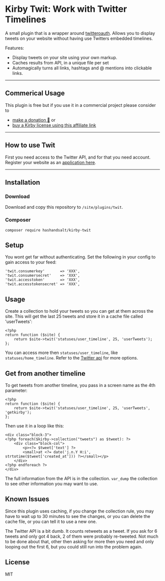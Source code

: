 # Kirby Twit: Work with Twitter Timelines

A small plugin that is a wrapper around [twitteroauth](https://github.com/abraham/twitteroauth). Allows you to display tweets on your website without having use Twitters embedded timelines.

Features:

* Display tweets on your site using your own markup.
* Caches results from API, in a unique file per set
* Automagically turns all links, hashtags and @ mentions into clickable links.

****

## Commerical Usage

This plugin is free but if you use it in a commercial project please consider to
- [make a donation 🍻](https://paypal.me/hashandsalt?locale.x=en_GB) or
- [buy a Kirby license using this affiliate link](https://a.paddle.com/v2/click/1129/36141?link=1170)

****


## How to use Twit

First you need access to the Twitter API, and for that you need account. Register your website as an [application here](https://developer.twitter.com/en/apps).

****

## Installation

### Download

Download and copy this repository to `/site/plugins/twit`.

### Composer

```
composer require hashandsalt/kirby-twit
```

## Setup

You wont get far without authenticating. Set the following in your config to gain access to your feed:

```
'twit.consumerkey'       => 'XXX',
'twit.consumersecret'    => 'XXX',
'twit.accesstoken'       => 'XXX',
'twit.accesstokensecret' => 'XXX',
```

## Usage

Create a collection to hold your tweets so you can get at them across the site. This will get the last 25 tweets and store it in a cache file called 'userTweets':

```
<?php
return function ($site) {
    return $site->twit('statuses/user_timeline', 25, 'userTweets');
};
```

You can access more then `statuses/user_timeline`, like `statuses/home_timeline`. Refer to the [Twitter api](https://developer.twitter.com/en/docs/tweets/timelines/api-reference/get-statuses-home_timeline) for more options.

## Get from another timeline

To get tweets from another timeline, you pass in a screen name as the 4th parameter:

```
<?php
return function ($site) {
    return $site->twit('statuses/user_timeline', 25, 'userTweets', 'getkirby');
};
```

Then use it in a loop like this:

```
<div class="block-3">
<?php foreach($kirby->collection("tweets") as $tweet): ?>
	<div class="block-col">
		<p><?= $tweet['text'] ?>
		<small>at <?= date('j.n.Y H:i', strtotime($tweet['created_at'])) ?></small></p>
	</div>
<?php endforeach ?>
</div>
```
The full information from the API is in the collection. `var_dump` the collection to see other information you may want to use.

## Known Issues

Since this plugin uses caching, if you change the collection rule, you may have to wait up to 30 minutes to see the changes, or you can delete the cache file, or you can tell it to use a new one.

The Twitter API is a bit dumb. It counts retweets as a tweet. If you ask for 6 tweets and only got 4 back, 2 of them were probably re-tweeted. Not much to be done about that, other then asking for more then you need and only looping out the first 6, but you could still run into the problem again.


## License

MIT
